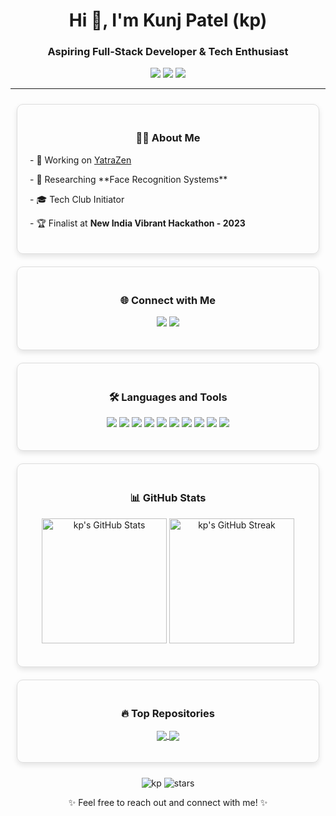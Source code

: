 <h1 align="center">Hi 👋, I'm Kunj Patel (kp)</h1>
<h3 align="center">Aspiring Full-Stack Developer & Tech Enthusiast</h3>

<p align="center">
  <a href="https://ikunj.me" target="_blank"><img src="https://img.shields.io/badge/Portfolio-ikunj.me-blue?style=flat-square&logo=web"></a>
  <a href="https://github.com/hyphen04" target="_blank"><img src="https://img.shields.io/github/followers/hyphen04?label=Follow&style=social"></a>
  <a href="mailto:kunj2604@gmail.com"><img src="https://img.shields.io/badge/Email-kunj2604%40gmail.com-red?style=flat-square&logo=gmail"></a>
</p>

---

<style>
  .container {
    display: flex;
    flex-wrap: wrap;
    justify-content: center;
  }
  .item {
    flex: 1 1 300px;
    margin: 10px;
    padding: 20px;
    border: 1px solid #ddd;
    border-radius: 10px;
    box-shadow: 0 4px 8px rgba(0, 0, 0, 0.1);
    transition: transform 0.2s;
  }
  .item:hover {
    transform: scale(1.05);
  }
  .center {
    text-align: center;
  }
</style>

<div class="container">
  <div class="item">
    <h3 class="center">👨‍💻 About Me</h3>
    <p>- 🔭 Working on <a href="https://github.com/kunjpatel3/YatraZen">YatraZen</a></p>
    <p>- 🌱 Researching **Face Recognition Systems**</p>
    <p>- 🎓 Tech Club Initiator</p>
    <p>- 🏆 Finalist at <strong>New India Vibrant Hackathon - 2023</strong></p>
  </div>
  <div class="item">
    <h3 class="center">🌐 Connect with Me</h3>
    <p class="center">
      <a href="https://linkedin.com/in/ikp"><img src="https://img.shields.io/badge/LinkedIn-0077B5?style=flat-square&logo=linkedin&logoColor=white"></a>
      <a href="https://ikunj.me"><img src="https://img.shields.io/badge/Portfolio-ikunj.me-blue?style=flat-square&logo=web"></a>
    </p>
  </div>
  <div class="item">
    <h3 class="center">🛠️ Languages and Tools</h3>
    <p class="center">
      <img src="https://img.shields.io/badge/HTML5-E34F26?style=flat-square&logo=html5&logoColor=white">
      <img src="https://img.shields.io/badge/CSS3-1572B6?style=flat-square&logo=css3&logoColor=white">
      <img src="https://img.shields.io/badge/JavaScript-F7DF1E?style=flat-square&logo=javascript&logoColor=black">
      <img src="https://img.shields.io/badge/Python-3776AB?style=flat-square&logo=python&logoColor=white">
      <img src="https://img.shields.io/badge/React_Native-20232A?style=flat-square&logo=react&logoColor=61DAFB">
      <img src="https://img.shields.io/badge/Node.js-43853D?style=flat-square&logo=node-dot-js&logoColor=white">
      <img src="https://img.shields.io/badge/Next.js-000000?style=flat-square&logo=next-dot-js&logoColor=white">
      <img src="https://img.shields.io/badge/PostgreSQL-336791?style=flat-square&logo=postgresql&logoColor=white">
      <img src="https://img.shields.io/badge/MongoDB-47A248?style=flat-square&logo=mongodb&logoColor=white">
      <img src="https://img.shields.io/badge/Figma-F24E1E?style=flat-square&logo=figma&logoColor=white">
    </p>
  </div>
  <div class="item">
    <h3 class="center">📊 GitHub Stats</h3>
    <p class="center">
      <img src="https://github-readme-stats.vercel.app/api?username=hyphen04&show_icons=true&theme=radical" alt="kp's GitHub Stats" height="200">
      <img src="https://github-readme-streak-stats.herokuapp.com/?user=hyphen04&theme=radical" alt="kp's GitHub Streak" height="200">
    </p>
  </div>
  <div class="item">
    <h3 class="center">🔥 Top Repositories</h3>
    <p class="center">
      <a href="https://github.com/hyphen04/v4-YatraZen">
        <img align="center" src="https://github-readme-stats.vercel.app/api/pin/?username=hyphen04&repo=v4-YatraZen&theme=radical" />
      </a>
      <a href="https://github.com/hyphen04/OPi5">
        <img align="center" src="https://github-readme-stats.vercel.app/api/pin/?username=hyphen04&repo=OPi5&theme=radical" />
      </a>
    </p>
  </div>
</div>

<p align="center">
  <img src="https://komarev.com/ghpvc/?username=hyphen04&label=Profile%20Views&color=0e75b6&style=flat" alt="kp" /> 
  <img src="https://img.shields.io/github/stars/hyphen04?style=social" alt="stars">
</p>


<p align="center">✨ Feel free to reach out and connect with me! ✨</p>

